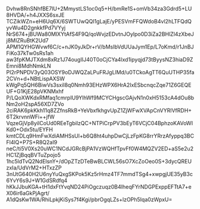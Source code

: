 Dvhw8RnSNhfBE7lU+2MmystLS1oc0q5+H/bmRe1S+omVb34za3Gdrd5+LU8HVDA/+h4JXXS6sxJE
TCZikWZn+eH6Uq6X/6SWTUwQQI1gLajE/yPESVmFFQWdoB4vl2hLTFQdQyvWu4D2gnkkfPd7VYyj
NrS674+jBUWa80MlXYtAfS4F9Q/qoWvjzEDvtnJOylpo0D3iZa2BHlZl4zXbeJj8MIZRuBtK2Ud7
APM1QYHGWvwf6C/c+nJK0yJkDr+rV/bMsIbVdUUaJym1Ep/L7oKmd/r1JnBJFiKo37kTw0sRs1ah
aw3fpKMJTXdm8xRz1J74ougIIJ40T0oCjCYa4lxd1ipyqjd73tByysNZ3hiaD9ZEmni8MdhNmkLN
PI2rPNPDV3yQ03OSY9oDJWQZaLPuFRJgLlMd/u0TCkoAgTT6QuUTHP35fa2CVn+d+NBtLispAXSW
kWgPq5QH6BiwVs3sxiI8q0Nmh93EHzWPX6HrA2IxESbcnqcZqe71Z6GEQEUF+G1KjE28pVKNMxhf
P/LQoXWKdxRMfaq1cmrpIU9YlhWf9MCYCHgscGAjvN1n0xH5153cA4dOu8bNm2oH2spA56XD7ZVo
2ciRAK6pkKkh11q8ZZfnsRkB+YeVbxfkhgvUpZ1ZjWFwXVApCnVYRlVfRDH+6T2krvnnWFi++jfW
VqzeGjVp8yiICoUd0REeTgbilzQC+NTPiCrpPV3bEyT6VCjC04BphzoKAVoWIKd0+Odx5tu/EYFH
kmtCDLq9HmFwXdiAMHSsUl+b6Q8ht4uhpDwCjLzFpKG8rrYRrzAfyppq3BCFl4lQ+P7S+R8Q2aI9
neC/ti5V0Xs20uWC1NCdJGRcBjPA1VzWQHfTpvFf0W4MQZV2ED+aS5e2u2HC1ZjBqqBVTuZpojo5
1hc5ldTvQ2NdElsnY+/dOpZTzDTeBwBLCWL56sO7XcZoOeo0S+3dycQREUzxIa/UdVrM2+HTxzZP
3nUtG640H2U6nyYuQxgSKPok5Kz5rHmz4TF7mmdTSg4+xwpgjUE35yB3c6YvY6s9J+W1GdSRdfq4
hKkJJbuKGA+tH1dxFtYvqND24PiOgczuqz0B4IheqFYrNDGPExppEFTtA7+eX06ir6aGkPjAgrt/
A1dQsKw1WA/RhiLpkjKiSys7f4Kgi/pbrOgqLZs+lzOPh5Iqa0zWpxU=
